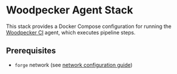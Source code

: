 # Woodpecker Agent Stack

This stack provides a Docker Compose configuration for running the [Woodpecker CI](https://woodpecker-ci.org/) agent, which executes pipeline steps.

## Prerequisites

- `forge` network (see [network configuration guide](../_docs/forge_network.md))
